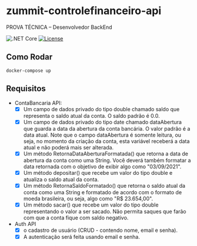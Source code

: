 # zummit-controlefinanceiro-api

PROVA TÉCNICA – Desenvolvedor BackEnd

![.NET Core](https://github.com/silvaAlex/zummit-controlefinanceiro/workflows/.NETCore/badge.svg)
[![License](http://img.shields.io/github/license/silvaAlex/zummit-controlefinanceiro.svg)](LICENSE)

## Como Rodar

```shell
docker-compose up
```

## Requisitos

- ContaBancaria API:
  - [x] Um campo de dados privado do tipo double chamado saldo que representa o saldo atual da conta. O saldo padrão é 0.0.
  - [x] Um campo de dados privado do tipo date chamado dataAbertura que guarda a data da abertura da conta bancária. O valor padrão é a data atual.
        Note que o campo dataAbertura é somente leitura, ou seja, no momento da criação da conta,
        esta variável receberá a data atual e não poderá mais ser alterada.
  - [x] Um método RetornaDataAberturaFormatada() que retorna a data de abertura da conta como uma String.
        Você deverá também formatar a data retornada com o objetivo de exibir algo como "03/09/2021".
  - [x] Um método depositar() que recebe um valor do tipo double e atualiza o saldo atual da conta.
  - [x] Um método RetornaSaldoFormatado() que retorna o saldo atual da conta como uma String e formatado de acordo com o formato de moeda brasileira,
        ou seja, algo como "R$ 23.654,00".
  - [x] Um método sacar() que recebe um valor do tipo double representando o valor a ser sacado.
        Não permita saques que farão com que a conta fique com saldo negativo.

- Auth API
  - [x] o cadastro de usuário (CRUD - contendo nome, email e senha).
  - [x] A autenticação será feita usando email e senha.
